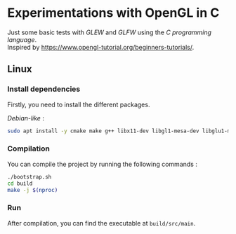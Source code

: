 # Experimentations with OpenGL in C

Just some basic tests with *GLEW* and *GLFW* using the *C programming language*.  
Inspired by <https://www.opengl-tutorial.org/beginners-tutorials/>.

## Linux

### Install dependencies

Firstly, you need to install the different packages.

*Debian-like* :
```sh
sudo apt install -y cmake make g++ libx11-dev libgl1-mesa-dev libglu1-mesa-dev libxrandr-dev libxext-dev
```

### Compilation

You can compile the project by running the following commands :

```sh
./bootstrap.sh
cd build
make -j $(nproc)
```

### Run

After compilation, you can find the executable at `build/src/main`.
